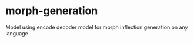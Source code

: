 # morph-generation
Model using encode decoder model for morph inflection generation on any language
